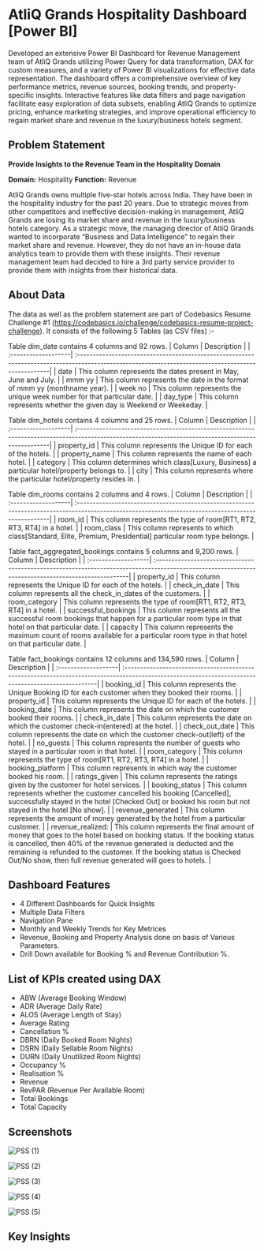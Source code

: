 # AtliQ Grands Hospitality Dashboard [Power BI]
Developed an extensive Power BI Dashboard for Revenue Management team of AtliQ Grands utilizing Power Query for data transformation, DAX for custom measures, and a variety of Power BI visualizations for effective data representation. The dashboard offers a comprehensive overview of key performance metrics, revenue sources, booking trends, and property-specific insights. Interactive features like data filters and page navigation facilitate easy exploration of data subsets, enabling AtliQ Grands to optimize pricing, enhance marketing strategies, and improve operational efficiency to regain market share and revenue in the luxury/business hotels segment.

## Problem Statement

**Provide Insights to the Revenue Team in the Hospitality Domain**

**Domain:**  Hospitality       **Function:** Revenue

AtliQ Grands owns multiple five-star hotels across India. They have been in the hospitality industry for the past 20 years. Due to strategic moves from other competitors and ineffective decision-making in management, AtliQ Grands are losing its market share and revenue in the luxury/business hotels category. As a strategic move, the managing director of AtliQ Grands wanted to incorporate “Business and Data Intelligence” to regain their market share and revenue. However, they do not have an in-house data analytics team to provide them with these insights.
Their revenue management team had decided to hire a 3rd party service provider to provide them with insights from their historical data.

## About Data

The data as well as the problem statement are part of Codebasics Resume Challenge #1 (https://codebasics.io/challenge/codebasics-resume-project-challenge). It consists of the following 5 Tables (as CSV files) :-

Table dim_date contains 4 columns and 92 rows.
| Column              | Description                                                                                                                                         |
| :-------------------| :---------------------------------------------------------------------------------------------------------------------------------------------------|
| date                | This column represents the dates present in May, June and July.                                                                                     |
| mmm yy              | This column represents the date in the format of mmm yy (monthname year).                                                                           |
| week no             | This column represents the unique week number for that particular date.                                                                             |
| day_type            | This column represents whether the given day is Weekend or Weekeday.                                                                                |

Table dim_hotels contains 4 columns and 25 rows.
| Column              | Description                                                                                                                                         |
| :-------------------| :---------------------------------------------------------------------------------------------------------------------------------------------------|
| property_id         | This column represents the Unique ID for each of the hotels.                                                                                        |
| property_name       | This column represents the name of each hotel.                                                                                                      |
| category            | This column determines which class[Luxury, Business] a particular hotel/property belongs to.                                                        | 
| city                | This column represents where the particular hotel/property resides in.                                                                              |

Table dim_rooms contains 2 columns and 4 rows.
| Column              | Description                                                                                                                                         |
| :-------------------| :---------------------------------------------------------------------------------------------------------------------------------------------------|
| room_id             | This column represents the type of room[RT1, RT2, RT3, RT4] in a hotel.                                                                             |
| room_class          | This column represents to which class[Standard, Elite, Premium, Presidential] particular room type belongs.                                         |

Table fact_aggregated_bookings contains 5 columns and 9,200 rows.
| Column              | Description                                                                                                                                         |
| :-------------------| :---------------------------------------------------------------------------------------------------------------------------------------------------|
| property_id         | This column represents the Unique ID for each of the hotels.                                                                                        |
| check_in_date       | This column represents all the check_in_dates of the customers.                                                                                     |
| room_category       | This column represents the type of room[RT1, RT2, RT3, RT4] in a hotel.                                                                             |
| successful_bookings | This column represents all the successful room bookings that happen for a particular room type in that hotel on that particular date.               |
| capacity            | This column represents the maximum count of rooms available for a particular room type in that hotel on that particular date.                       |


Table fact_bookings contains 12 columns and 134,590 rows.
| Column              | Description                                                                                                                                         |
| :-------------------| :---------------------------------------------------------------------------------------------------------------------------------------------------|
| booking_id          | This column represents the Unique Booking ID for each customer when they booked their rooms.                                                        | 
| property_id         | This column represents the Unique ID for each of the hotels.                                                                                        | 
| booking_date        | This column represents the date on which the customer booked their rooms.                                                                           | 
| check_in_date       | This column represents the date on which the customer check-in(entered) at the hotel.                                                               |
| check_out_date      | This column represents the date on which the customer check-out(left) of the hotel.                                                                 |
| no_guests           | This column represents the number of guests who stayed in a particular room in that hotel.                                                          |
| room_category       | This column represents the type of room[RT1, RT2, RT3, RT4] in a hotel.                                                                             |
| booking_platform    | This column represents in which way the customer booked his room.                                                                                   | 
| ratings_given       | This column represents the ratings given by the customer for hotel services.                                                                        | 
| booking_status      |  This column represents whether the customer cancelled his booking [Cancelled], successfully stayed in the hotel [Checked Out] or booked his room but not stayed in the hotel [No show].                                                                                                                                          | 
| revenue_generated   | This column represents the amount of money generated by the hotel from a particular customer.                                                       |
| revenue_realized:   | This column represents the final amount of money that goes to the hotel based on booking status. If the booking status is cancelled, then 40% of the revenue generated is deducted and the remaining is refunded to the customer. If the booking status is Checked Out/No show, then full revenue generated will goes to hotels. |

## Dashboard Features

- 4 Different Dashboards for Quick Insights
- Multiple Data Filters
- Navigation Pane
- Monthly and Weekly Trends for Key Metrices
- Revenue, Booking and Property Analysis done on basis of Various Parameters.
- Drill Down available for Booking % and Revenue Contribution %.

## List of KPIs created using DAX

- ABW (Average Booking Window)
- ADR (Average Daily Rate)
- ALOS (Average Length of Stay)
- Average Rating
- Cancellation %
- DBRN (Daily Booked Room Nights)
- DSRN (Daily Sellable Room Nights)
- DURN (Daily Unutilized Room Nights)
- Occupancy %
- Realisation %
- Revenue
- RevPAR (Revenue Per Available Room)
- Total Bookings
- Total Capacity

## Screenshots

![PSS (1)](https://github.com/jarsheenkaur/AtliQ-Grands-Hospitality-Dashboard/assets/152518497/10475658-b0a7-4805-99dd-0652c1e29aba)

![PSS (2)](https://github.com/jarsheenkaur/AtliQ-Grands-Hospitality-Dashboard/assets/152518497/2bd16480-ff58-4d39-8cd4-26c6fa52db8c)

![PSS (3)](https://github.com/jarsheenkaur/AtliQ-Grands-Hospitality-Dashboard/assets/152518497/0d62e400-27b6-4712-a343-5d4b0f564daf)

![PSS (4)](https://github.com/jarsheenkaur/AtliQ-Grands-Hospitality-Dashboard/assets/152518497/50b3ec1d-d26a-445b-ab09-46bafa36421e)

![PSS (5)](https://github.com/jarsheenkaur/AtliQ-Grands-Hospitality-Dashboard/assets/152518497/6938a2ed-c2c9-4cf7-91cc-35c87579a499)

## Key Insights
